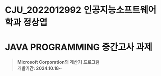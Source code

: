 # CJU_2022012992 인공지능소프트웨어학과 정상엽

# JAVA PROGRAMMING 중간고사 과제
> **Microsoft Corporation의 계산기 프로그램** <br/> **개발기간: 2024.10.18~**
